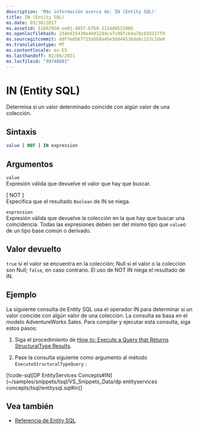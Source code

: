```yaml
---
description: 'Más información acerca de: IN (Entity SQL)'
title: IN (Entity SQL)
ms.date: 03/30/2017
ms.assetid: 51662950-ee01-4857-b7b9-311dd8515966
ms.openlocfilehash: 234ed15430e44d12d4ca7c98fcb4a7bc03d117f9
ms.sourcegitcommit: ddf7edb67715a5b9a45e3dd44536dabc153c1de0
ms.translationtype: MT
ms.contentlocale: es-ES
ms.lasthandoff: 02/06/2021
ms.locfileid: "99748601"
---
```

# <a name="in-entity-sql"></a>IN (Entity SQL)

Determina si un valor determinado coincide con algún valor de una colección.  
  
## <a name="syntax"></a>Sintaxis  
  
```sql  
value [ NOT ] IN expression  
```  
  
## <a name="arguments"></a>Argumentos  

 `value`  
 Expresión válida que devuelve el valor que hay que buscar.  
  
 [ NOT ]  
 Especifica que el resultado `Boolean` de IN se niega.  
  
 `expression`  
 Expresión válida que devuelve la colección en la que hay que buscar una coincidencia. Todas las expresiones deben ser del mismo tipo que `value`o de un tipo base común o derivado.  
  
## <a name="return-value"></a>Valor devuelto  

 `true` si el valor se encuentra en la colección; Null si el valor o la colección son Null; `false`, en caso contrario. El uso de NOT IN niega el resultado de IN.  
  
## <a name="example"></a>Ejemplo  

 La siguiente consulta de Entity SQL usa el operador IN para determinar si un valor coincide con algún valor de una colección. La consulta se basa en el modelo AdventureWorks Sales. Para compilar y ejecutar esta consulta, siga estos pasos:  
  
1. Siga el procedimiento de [How to: Execute a Query that Returns StructuralType Results](../how-to-execute-a-query-that-returns-structuraltype-results.md).  
  
2. Pase la consulta siguiente como argumento al método `ExecuteStructuralTypeQuery` :  
  
 [!code-sql[DP EntityServices Concepts#IN](~/samples/snippets/tsql/VS_Snippets_Data/dp entityservices concepts/tsql/entitysql.sql#in)]  
  
## <a name="see-also"></a>Vea también

- [Referencia de Entity SQL](entity-sql-reference.md)
